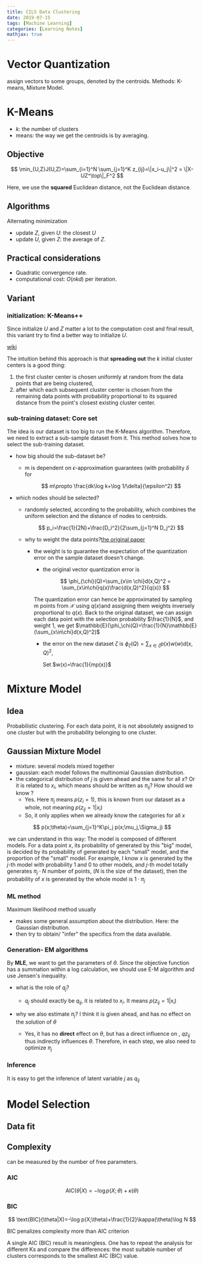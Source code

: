 ```yaml
---
title: CIL5 Data Clustering
date: 2019-07-15
tags: [Machine Learning]
categories: [Learning Notes]
mathjax: true
---
```




# Vector Quantization

assign vectors to some groups, denoted by the centroids. Methods: K-means, Mixture Model.

# K-Means

- $k$: the number of clusters
- means: the way we get the centroids is by averaging.

## Objective

$$
\min_{U,Z}J(U,Z)=\sum_{i=1}^N \sum_{j=1}^K z_{ij}=\|x_i-u_j\|^2 = \|X-UZ^\top\|_F^2
$$

Here, we use the **squared** Euclidean distance, not the Euclidean distance.

## Algorithms

Alternating minimization

- update $Z$, given $U$: the closest $U$
- update $U$, given $Z$: the average of $Z$.

## Practical considerations

- Quadratic convergence rate.
- computational cost: $O(nkd)$ per iteration.



## Variant

### initialization: K-Means++

Since initialize $U$ and $Z$ matter a lot to the computation cost and final result, this variant try to find a better way to initialize $U$. 

[wiki](https://en.wikipedia.org/wiki/K-means%2B%2B)

The intuition behind this approach is that **spreading out** the $k$  initial cluster centers is a good thing: 

1. the first cluster center is chosen uniformly at random from the data points that are being clustered, 
2. after which each subsequent cluster center is chosen from the remaining data points with probability proportional to its squared distance from the point's closest existing cluster center.

###  sub-training dataset: Core set

The idea is our dataset is too big to run the K-Means algorithm. Therefore, we need to extract a sub-sample dataset from it. This method solves how to select the sub-training dataset.

- how big should the sub-dataset be?

  - m is dependent on $\epsilon$-approximation guarantees (with probability $\delta$ for

    $$
    m\propto \frac{dk\log k+\log 1/\delta}{\epsilon^2}
    $$

- which nodes should be selected?

  - randomly selected, according to the probability, which combines the uniform selection and the distance of nodes to centroids.

     $$
   p_i=\frac{1}{2N}+\frac{D_i^2}{2\sum_{j=1}^N D_j^2}
     $$

  - why to weight the data points?[the original paper](https://las.inf.ethz.ch/files/bachem18scalable.pdf)

    - the weight is to guarantee the expectation of the quantization error on the sample dataset doesn't change.

      - the original vector quantization error is 

      $$
      \phi_{\chi}(Q)=\sum_{x\in \chi}d(x,Q)^2 = \sum_{x\in\chi}q(x)\frac{d(x,Q)^2}{q(x)}
      $$

      The quantization error can hence be approximated by sampling m points from $\mathcal{X}$ using $q(x)$and assigning them weights inversely proportional to  $q(x)$.  Back to the original dataset, we can assign each data point with the selection probability $\frac{1}{N}$, and weight $1$, we get  $\mathbb{E}(\phi_\chi(Q)=\frac{1}{N}\mathbb{E}(\sum_{x\in\chi}d(x,Q)^2)$

      - the error on the new dataset $\zeta$ is $\phi_\zeta(Q)=\sum_{x\in\zeta}p(x)w(w)d(x,Q)^2$, 
  
        Set $w(x)=\frac{1}{mp(x)}$

# Mixture Model

## Idea

Probabilistic clustering. For each data point, it is not absolutely assigned to one cluster but with the probability belonging to one cluster.



## Gaussian Mixture Model

- mixture: several models mixed together
- gaussian: each model follows the multinomial Gaussian distribution.
- the categorical distribution of $j$ is given ahead and the same for all $x$? Or it is related to  $x_i$, which means should be written as $\pi_{ij}$? How should we know ?
  - Yes. Here $\pi_j$ means $p(z_i=1)$, this is known from our dataset as a whole, not meaning $p(z_{ij}=1|x_i)$ 
  - So, it only applies when we already know the categories for all $x$

$$
p(x;\theta)=\sum_{j=1}^K\pi_j p(x;\mu_j,\Sigma_j)
$$

​	 we can understand in this way: The model is composed of different models. For a data point $x$, its probability of generated by this "big" model, is decided by its probability of generated by each "small" model, and the proportion of the "small" model. For example, I know  $x$ is generated by the $j$-th model with probability 1 and 0 to other models, and $j$-th model totally generates $\pi_j\cdot N$ number of points, ($N$ is the size of the dataset), then the probability of  $x$ is generated by the whole model is $1\cdot\pi_j$

### ML method

Maximum likelihood method usually 

- makes some general assumption about the distribution. Here: the Gaussian distribution.
- then try to obtain/ "infer" the specifics from the data available.

### Generation- EM algorithms

By **MLE**, we want to get the parameters of $\theta$. Since the objective function has a summation within a log calculation, we should use E-M algorithm and use Jensen's inequality.

- what is the role of $q_j$?
  - $q_j$ should exactly be $q_{ij}$, it is related to $x_i$. It means $p(z_{ij}=1|x_i)$ 

- why  we also estimate $\pi_j$? I think it is given ahead, and has no effect on the solution of $\theta$
  - Yes, it has no **direct** effect on $\theta$, but has a direct influence on , $qz_{ij}$ thus indirectly influences $\theta$. Therefore, in each step, we also need to optimize $\pi_j$

### Inference

It is easy to get the inference of latent variable $j$ as $q_{ij}$

# Model Selection

## Data fit

## Complexity

can be measured by the number of free parameters.

### AIC

$$
\text{AIC}(\theta|X)=-\log p(X;\theta)+\kappa(\theta)
$$

### BIC

$$
\text{BIC}(\theta|X)=-\log p(X;\theta)+\frac{1}{2}\kappa(\theta)\log N
$$

BIC penalizes complexity more than AIC criterion

A single AIC (BIC) result is meaningless. One has to repeat the analysis for different Ks and compare the differences: the most suitable number of clusters corresponds to the smallest AIC (BIC) value.